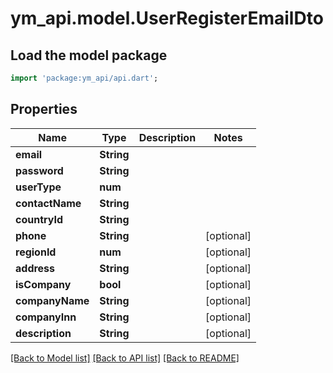 # ym_api.model.UserRegisterEmailDto

## Load the model package
```dart
import 'package:ym_api/api.dart';
```

## Properties
Name | Type | Description | Notes
------------ | ------------- | ------------- | -------------
**email** | **String** |  | 
**password** | **String** |  | 
**userType** | **num** |  | 
**contactName** | **String** |  | 
**countryId** | **String** |  | 
**phone** | **String** |  | [optional] 
**regionId** | **num** |  | [optional] 
**address** | **String** |  | [optional] 
**isCompany** | **bool** |  | [optional] 
**companyName** | **String** |  | [optional] 
**companyInn** | **String** |  | [optional] 
**description** | **String** |  | [optional] 

[[Back to Model list]](../README.md#documentation-for-models) [[Back to API list]](../README.md#documentation-for-api-endpoints) [[Back to README]](../README.md)


